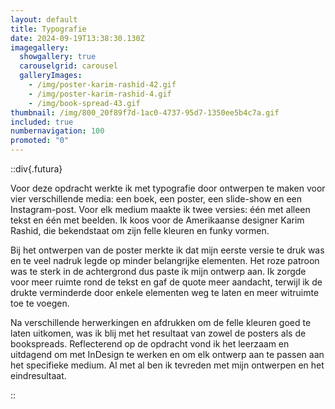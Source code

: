 ```yaml
---
layout: default
title: Typografie
date: 2024-09-19T13:38:30.130Z
imagegallery:
  showgallery: true
  carouselgrid: carousel
  galleryImages:
    - /img/poster-karim-rashid-42.gif
    - /img/poster-karim-rashid-4.gif
    - /img/book-spread-43.gif
thumbnail: /img/800_20f89f7d-1ac0-4737-95d7-1350ee5b4c7a.gif
included: true
numbernavigation: 100
promoted: "0"
---
```

::div{.futura}
<!--StartFragment-->
Voor deze opdracht werkte ik met typografie door ontwerpen te maken voor vier verschillende media: een boek, een poster, een slide-show en een Instagram-post. Voor elk medium maakte ik twee versies: één met alleen tekst en één met beelden. Ik koos voor de Amerikaanse designer Karim Rashid, die bekendstaat om zijn felle kleuren en funky vormen.

Bij het ontwerpen van de poster merkte ik dat mijn eerste versie te druk was en te veel nadruk legde op minder belangrijke elementen. Het roze patroon was te sterk in de achtergrond dus paste ik mijn ontwerp aan. Ik zorgde voor meer ruimte rond de tekst en gaf de quote meer aandacht, terwijl ik de drukte verminderde door enkele elementen weg te laten en meer witruimte toe te voegen.

Na verschillende herwerkingen en afdrukken om de felle kleuren goed te laten uitkomen, was ik blij met het resultaat van zowel de posters als de bookspreads. Reflecterend op de opdracht vond ik het leerzaam en uitdagend om met InDesign te werken en om elk ontwerp aan te passen aan het specifieke medium. Al met al ben ik tevreden met mijn ontwerpen en het eindresultaat.

<!--EndFragment-->
::